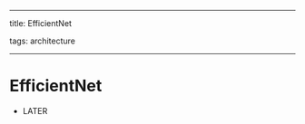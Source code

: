 
---

title: EfficientNet

tags: architecture 

---

# EfficientNet
- LATER
























































